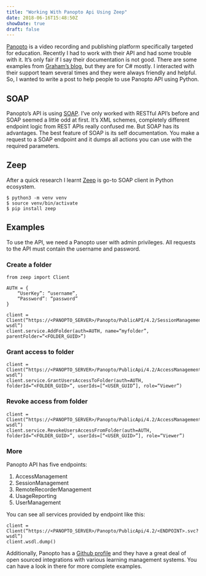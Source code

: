 ```yaml
---
title: "Working With Panopto Api Using Zeep"
date: 2018-06-16T15:48:50Z
showDate: true
draft: false
---
```


[Panopto](www.panopto.com) is a video recording and publishing platform specifically targeted for education. Recently I had to work with their API and had some trouble with it. It’s only fair if I say their documentation is not good. There are some examples from [Graham’s blog](http://www.mediaguy.co.uk/panopto-api), but they are for C# mostly. I interacted with their support team several times and they were always friendly and helpful. So, I wanted to write a post to help people to use Panopto API using Python.

## SOAP

Panopto’s API is using [SOAP](https://en.wikipedia.org/wiki/SOAP). I’ve only worked with RESTful API’s before and SOAP seemed a little odd at first. It’s XML schemes, completely different endpoint logic from REST APIs really confused me. But SOAP has its advantages. The best feature of SOAP is its self documentation. You make a request to a SOAP endpoint and it dumps all actions you can use with the required parameters.

## Zeep

After a quick research I learnt [Zeep](https://github.com/mvantellingen/python-zeep) is go-to SOAP client in Python ecosystem.

```
$ python3 -m venv venv
$ source venv/bin/activate
$ pip install zeep
```

## Examples

To use the API, we need a Panopto user with admin privileges. All requests to the API must contain the username and password.

### Create a folder

```
from zeep import Client

AUTH = {
    “UserKey”: “username”,
    “Password”: “password”
}

client = Client(“https://<PANOPTO_SERVER>/Panopto/PublicAPI/4.2/SessionManagement.svc?wsdl”)
client.service.AddFolder(auth=AUTH, name=“myfolder”, parentFolder=“<FOLDER_GUID>”)
```

### Grant access to folder

```
client = Client(“https://<PANOPTO_SERVER>/Panopto/PublicApi/4.2/AccessManagement.svc?wsdl”)
client.service.GrantUsersAccessToFolder(auth=AUTH, folderId=“<FOLDER_GUID>”, userIds=[“<USER_GUID”], role=“Viewer”)
```

### Revoke access from folder

```
client = Client(“https://<PANOPTO_SERVER>/Panopto/PublicApi/4.2/AccessManagement.svc?wsdl”)
client.service.RevokeUsersAccessFromFolder(auth=AUTH, folderId=“<FOLDER_GUID>”, userIds=[“<USER_GUID>”], role=“Viewer”)
```

### More

Panopto API has five endpoints:

1. AccessManagement
2. SessionManagement
3. RemoteRecorderManagement
4. UsageReporting
5. UserManagement

You can see all services provided by endpoint like this:

```
client = Client(“https://<PANOPTO_SERVER>/Panopto/PublicApi/4.2/<ENDPOINT>.svc?wsdl”)
client.wsdl.dump()
```

Additionally, Panopto has a [Github profile](https://github.com/panopto) and they have a great deal of open sourced integrations with various learning management systems. You can have a look in there for more complete examples.

